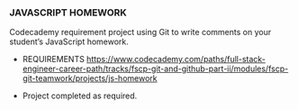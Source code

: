 ### JAVASCRIPT HOMEWORK
 Codecademy requirement project using Git to write comments on your student’s JavaScript homework.

* REQUIREMENTS
https://www.codecademy.com/paths/full-stack-engineer-career-path/tracks/fscp-git-and-github-part-ii/modules/fscp-git-teamwork/projects/js-homework


* Project completed as required.